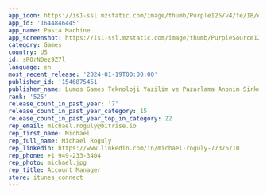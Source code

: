 ```yaml
---
app_icon: https://is1-ssl.mzstatic.com/image/thumb/Purple126/v4/fe/18/eb/fe18ebc3-2ea3-9eb7-6bf0-8e3394c8d987/AppIcon-1x_U007emarketing-0-7-0-85-220-0.png/1024x1024bb.png
app_id: '1644846445'
app_name: Pasta Machine
app_screenshot: https://is1-ssl.mzstatic.com/image/thumb/PurpleSource126/v4/3d/69/c9/3d69c9e4-5f7a-7b67-aee7-d17ee64493f9/85e3fb56-888c-4b00-9756-007552afd05a_1242x2688_3.png/1242x2688bb.png
category: Games
country: US
id: sROrNDez9Z7l
language: en
most_recent_release: '2024-01-19T00:00:00'
publisher_id: '1546875451'
publisher_name: Lumos Games Teknoloji Yazilim ve Pazarlama Anonim Sirketi
rank: '525'
release_count_in_past_year: '7'
release_count_in_past_year_category: 15
release_count_in_past_year_top_in_category: 22
rep_email: michael.roguly@bitrise.io
rep_first_name: Michael
rep_full_name: Michael Roguly
rep_linkedin: https://www.linkedin.com/in/michael-roguly-77376710
rep_phone: +1 949-233-3404
rep_photo: michael.jpg
rep_title: Account Manager
store: itunes_connect
---
```

